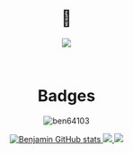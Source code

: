 <h1 align="center">🥇 </h1>

<p align="center">
  <img src="https://readme-typing-svg.herokuapp.com/?lines=Yoooooooooooooooo;Welcome+to+my+profile!;Have+a+look+around!&font=Fira%20Code&color=%23D62F79&center=true&width=280&height=50">
</p>

<br>

<h1 align="center">Badges</h1>

<p align="center">
  <img src="https://github-readme-stats.vercel.app/api/top-langs?username=ben64103&show_icons=true&locale=en&layout=compact" alt="ben64103">
</p>

<p align="center">
  <a href="http://www.github.com/ben64103">
    <img src="https://github-readme-stats.vercel.app/api?username=ben64103&show_icons=true&hide=&count_private=true&title_color=0891b2&text_color=ffffff&icon_color=0891b2&bg_color=1c1917&hide_border=true&show_icons=true" alt="Benjamin GitHub stats">
  </a>
  <a href="https://github.com/ben64193">
    <img src="https://github-stats-alpha.vercel.app/api?username=ben64103&cc=22272e&tc=37BCF6&ic=fff&bc=0000">
  </a>
  <a href="http://www.github.com/ben64103">
    <img src="https://github-readme-streak-stats.herokuapp.com/?user=ben64103&stroke=ffffff&background=1c1917&ring=0891b2&fire=0891b2&currStreakNum=ffffff&currStreakLabel=0891b2&sideNums=ffffff&sideLabels=ffffff&dates=ffffff&hide_border=true">
  </a>
</p>
